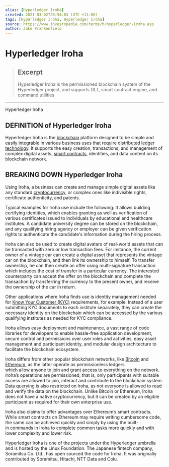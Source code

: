 ```yaml
---
alias: [Hyperledger Iroha]
created: 2021-03-02T20:54:03 (UTC +11:00)
tags: [Hyperledger Iroha, Hyperledger Iroha]
source: https://www.investopedia.com/terms/h/hyperledger-iroha.asp
author: Jake Frankenfield
---
```


# Hyperledger Iroha

> ## Excerpt
> Hyperledger Iroha is the permissioned blockchain system of the Hyperledger project, and supports DLT, smart contract engine, and command utilities

---

Hyperledger Iroha
## DEFINITION of Hyperledger Iroha

Hyperledger Iroha is the [blockchain](https://www.investopedia.com/terms/b/blockchain.asp) platform designed to be simple and easily integrable in various business uses that require [distributed ledger technology](https://www.investopedia.com/terms/d/distributed-ledger-technology-dlt.asp). It supports the easy creation, transactions, and management of complex digital assets, [smart contracts](https://www.investopedia.com/terms/s/smart-contracts.asp), identities, and data content on its blockchain network.

## BREAKING DOWN Hyperledger Iroha

Using Iroha, a business can create and manage simple digital assets like any standard [cryptocurrenc](https://www.investopedia.com/terms/c/cryptocurrency.asp)y, or complex ones like indivisible rights, certificate authenticity, and patents.

Typical examples for Iroha use include the following: It allows building certifying identities, which enables granting as well as verification of various certificates issued to individuals by educational and healthcare institutes. A candidate university degree can be stored on the blockchain, and any qualifying hiring agency or employer can be given verification rights to authenticate the candidate's information during the hiring process.

Iroha can also be used to create digital avatars of real-world assets that can be transacted with zero or low transaction fees. For instance, the current owner of a vintage car can create a digital asset that represents the vintage car on the blockchain, and then link its ownership to himself. To transfer ownership, he can then create an offer using multi-signature transaction which includes the cost of transfer in a particular currency. The interested counterparty can accept the offer on the blockchain and complete the transaction by transferring the currency to the present owner, and receive the ownership of the car in return.

Other applications where Iroha finds use is identity management needed for [Know Your Customer (KYC)](https://www.investopedia.com/terms/k/knowyourclient.asp) requirements, for example. Instead of a user submitting KYC documents to each institute separately, they can create the necessary identity on the blockchain which can be accessed by the various qualifying institutes as needed for KYC compliance.

Iroha allows easy deployment and maintenance, a vast range of code libraries for developers to enable hassle-free application development, secure control and permissions over user roles and activities, easy asset management and participant identity, and modular design architecture to facilitate the blockchain ecosystem.

Iroha differs from other popular blockchain networks, like [Bitcoin](https://www.investopedia.com/terms/b/bitcoin.asp) and [Ethereum](https://www.investopedia.com/terms/e/ethereum.asp), as the latter operate as permissionless ledgers which allow anyone to join and grant access to everything on the network. Iroha’s operations are permissioned, that is, only participants with suitable access are allowed to join, interact and contribute to the blockchain system. Data querying is also restricted on Iroha, as not everyone is allowed to read and verify the data on the blockchain. Unlike Bitcoin or Ethereum, Iroha does not have a native cryptocurrency, but it can be created by an eligible participant as required for their own enterprise use.

Iroha also claims to offer advantages over Ethereum’s smart contracts. While smart contracts on Ethereum may require writing cumbersome code, the same can be achieved quickly and simply by using the built-in commands in Iroha to complete common tasks more quickly and with lower complexity and lower risk.

Hyperledger Iroha is one of the projects under the Hyperledger umbrella and is hosted by the Linux Foundation. The Japanese fintech company, Soramitsu Co. Ltd., has open sourced the code for Iroha. It was originally contributed by Soramitsu, Hitachi, NTT Data and Colu.
